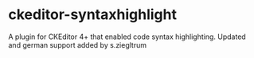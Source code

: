 # ckeditor-syntaxhighlight
A plugin for CKEditor 4+ that enabled code syntax highlighting.
Updated and german support added by s.ziegltrum
